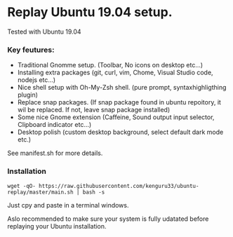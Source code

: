 # Replay Ubuntu 19.04 setup.

Tested with Ubuntu 19.04

### Key feutures:

- Traditional Gnomme setup. (Toolbar, No icons on desktop etc...)
- Installing extra packages (git, curl, vim, Chome, Visual Studio code, nodejs etc...)
- Nice shell setup with Oh-My-Zsh shell. (pure prompt, syntaxhighligthing plugin)
- Replace snap packages. (If snap package found in ubuntu repoitory, it wil be replaced. If not, leave snap package installed)
- Some nice Gnome extension (Caffeine, Sound output input selector, Clipboard indicator etc...)
- Desktop polish (custom desktop background, select default dark mode etc.)

See manifest.sh for more details.

### Installation

```console
wget -qO- https://raw.githubusercontent.com/kenguru33/ubuntu-replay/master/main.sh | bash -s
```

Just cpy and paste in a terminal windows.

Aslo recommended to make sure your system is fully udatated before replaying your Ubuntu installation. 